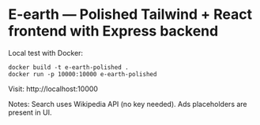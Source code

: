 # E-earth — Polished Tailwind + React frontend with Express backend

Local test with Docker:

```
docker build -t e-earth-polished .
docker run -p 10000:10000 e-earth-polished
```

Visit: http://localhost:10000

Notes: Search uses Wikipedia API (no key needed). Ads placeholders are present in UI.
